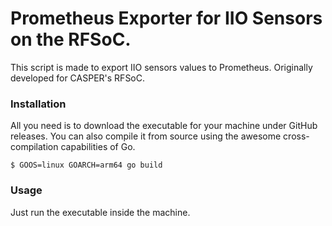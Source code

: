 # Prometheus Exporter for IIO Sensors on the RFSoC.

This script is made to export IIO sensors values to Prometheus. Originally developed for CASPER's RFSoC. 

### Installation

All you need is to download the executable for your machine under GitHub releases. 
You can also compile it from source using the awesome cross-compilation capabilities of Go.

```shell
$ GOOS=linux GOARCH=arm64 go build
```

### Usage

Just run the executable inside the machine.
